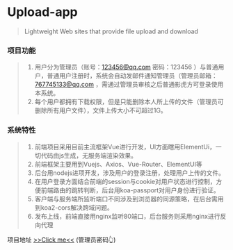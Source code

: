 # Upload-app
> Lightweight Web sites that provide file upload and download
### 项目功能
> 1. 用户分为管理员（账号：123456@qq.com 密码：123456 ）与普通用户，普通用户注册时，系统会自动发邮件通知管理员（管理员邮箱：767745133@qq.com ，需通过管理员审核之后普通影虎方可登录使用本系统。
> 2. 每个用户都拥有下载权限，但是只能删除本人所上传的文件（管理员可删除所有用户文件），文件上传大小不可超过1G。

### 系统特性
> 1. 前端项目采用目前主流框架Vue进行开发，UI方面瞎用ElementUi，一切代码由js生成，无服务端渲染效果。
> 2. 前端框架主要用到Vuejs、Axios、Vue-Router、ElementUI等
> 3. 后台用nodejs进项开发，涉及用户的登录注册，处理用户上传的文件。
> 4. 在用户登录方面结合前端的session与cookie对用户状态进行控制，方便前端路由的跳转判断，后台用koa-passport对用户身份进行验证。
> 5. 客户端与服务端所监听端口不同涉及到浏览器的同源策略，在后台需用到koa2-cors解决跨域问题。
> 6. 发布上线，前端直接用nginx监听80端口，后台服务则采用nginx进行反向代理

项目地址  [>>Click me<<](http://upload.ccimm.top) (管理员密码👆)
